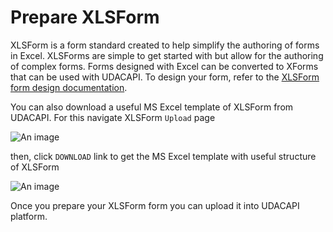 # Prepare XLSForm

XLSForm is a form standard created to help simplify the authoring of forms in Excel. XLSForms are simple to get started with but allow for the authoring of complex forms. Forms designed with Excel can be converted to XForms that can be used with UDACAPI.
To design your form, refer to the [XLSForm form design documentation](http://xlsform.org/).

You can also download a useful MS Excel template of XLSForm from UDACAPI. For this navigate XLSForm `Upload` page

![An image](/images/s2_3-uploadLink.png)

then, click `DOWNLOAD` link to get the MS Excel template with useful structure of XLSForm

![An image](/images/s2_3-xlsformTemplate.png)

Once you prepare your XLSForm form you can upload it into UDACAPI platform.
